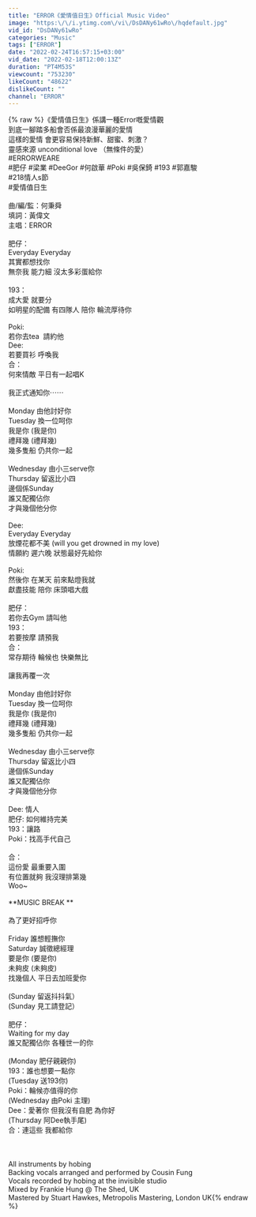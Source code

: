 ```yaml
---
title: "ERROR《愛情值日生》Official Music Video"
image: "https:\/\/i.ytimg.com\/vi\/DsDANy61wRo\/hqdefault.jpg"
vid_id: "DsDANy61wRo"
categories: "Music"
tags: ["ERROR"]
date: "2022-02-24T16:57:15+03:00"
vid_date: "2022-02-18T12:00:13Z"
duration: "PT4M53S"
viewcount: "753230"
likeCount: "48622"
dislikeCount: ""
channel: "ERROR"
---
```

{% raw %}《愛情值日生》係講一種Error嘅愛情觀<br />到底一腳踏多船會否係最浪漫華麗的愛情<br />這樣的愛情 會更容易保持新鮮、甜蜜、刺激？<br />靈感來源 unconditional love （無條件的愛）<br />#ERRORWEARE  <br />#肥仔 #梁業 #DeeGor #何啟華 #Poki #吳保錡 #193 #郭嘉駿<br />#218情人s節<br />#愛情值日生<br /><br />曲/編/監：何秉舜<br />填詞：黃偉文<br />主唱：ERROR<br /><br />肥仔：<br />Everyday Everyday <br />其實都想找你 <br />無奈我 能力細 沒太多彩蛋給你<br /><br />193：<br />成大愛 就要分 <br />如明星的配備 有四隊人 陪你 輪流厚待你<br /><br />Poki:<br />若你去tea  請約他 <br />Dee:<br />若要買衫 呼喚我 <br />合：<br />何來情敵 平日有一起唱K<br /><br />我正式通知你⋯⋯<br /><br />Monday 由他討好你<br />Tuesday 換一位呵你<br />我是你 (我是你)<br />禮拜幾 (禮拜幾)<br />幾多隻船 仍共你一起<br /><br />Wednesday 由小三serve你<br />Thursday 留返比小四<br />邊個係Sunday<br />誰又配獨佔你<br />才與幾個他分你<br /><br />Dee:<br />Everyday Everyday<br />放煙花都不美 (will you get drowned in my love)<br />情願約 遲六晚 狀態最好先給你<br /><br />Poki:<br />然後你 在某天 前來點燈我就<br />獻盡技能 陪你 床頭唱大戲 <br /><br />肥仔：<br />若你去Gym 請叫他 <br />193：<br />若要按摩 請預我<br />合：<br />常存期待 輪候也 快樂無比<br /><br />讓我再覆一次<br /><br />Monday 由他討好你<br />Tuesday 換一位呵你<br />我是你 (我是你)<br />禮拜幾 (禮拜幾)<br />幾多隻船 仍共你一起<br /><br />Wednesday 由小三serve你<br />Thursday 留返比小四<br />邊個係Sunday<br />誰又配獨佔你<br />才與幾個他分你<br /><br />Dee: 情人 <br />肥仔: 如何維持完美<br />193：讓路<br />Poki：找高手代自己        <br /><br />合：<br />這份愛 最重要入圍 <br />有位置就夠 我沒理排第幾<br />Woo~<br /><br />**MUSIC BREAK **<br /><br />為了更好招呼你<br /><br />Friday 誰想輕撫你<br />Saturday 誠徵總經理<br />要是你 (要是你)<br />未夠皮 (未夠皮)<br />找幾個人 平日去加班愛你<br /><br />(Sunday 留返抖抖氣）<br />(Sunday 見工請登記）<br /><br />肥仔：<br />Waiting for my day<br />誰又配獨佔你 各種世一的你<br /><br />(Monday 肥仔親親你)<br />193：誰也想要一點你<br />(Tuesday 送193你)<br />Poki：輪候亦值得的你<br />(Wednesday 由Poki 主理)<br />Dee：愛著你 但我沒有自肥 為你好<br />(Thursday 阿Dee執手尾)<br />合：連這些 我都給你<br /><br /><br /><br />All instruments by hobing<br />Backing vocals arranged and performed by Cousin Fung<br />Vocals recorded by hobing at the invisible studio<br />Mixed by Frankie Hung @ The Shed, UK<br />Mastered by Stuart Hawkes, Metropolis Mastering, London UK{% endraw %}
